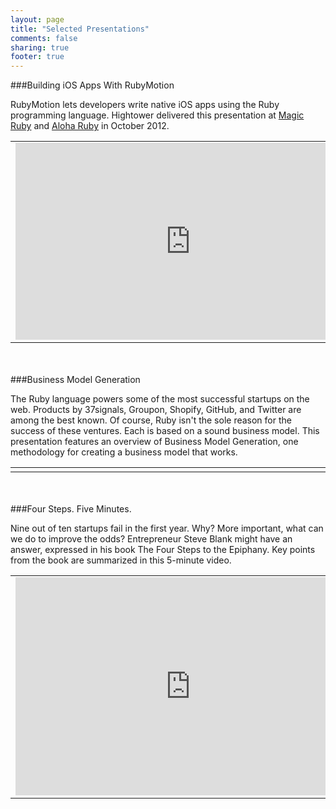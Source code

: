 ```yaml
---
layout: page
title: "Selected Presentations"
comments: false
sharing: true
footer: true
---
```

###Building iOS Apps With RubyMotion
<p>RubyMotion lets developers write native iOS apps using the Ruby programming language. Hightower delivered this presentation at <a href="http://magic-ruby.com/">Magic Ruby</a> and <a href="http://aloharubyconf.com/">Aloha Ruby</a> in October 2012. </p>

<table>
<tr><td width ="600">
<center>
<iframe name="rubymotionaloha" width="560" height="315" src="http://www.youtube.com/embed/3gCsen5Zs4s" frameborder="0" allowfullscreen></iframe>
</center>

<script async class="speakerdeck-embed" data-id="4fb97dd49d60b90022004d42" data-ratio="1.2945638432364097" src="//speakerdeck.com/assets/embed.js"></script>
</td></tr>
</table>
&nbsp;<br/>
&nbsp;<br/>
###Business Model Generation
<p>The Ruby language powers some of the most successful startups on the web. Products by 37signals, Groupon, Shopify, GitHub, and Twitter are among the best known. Of course, Ruby isn't the sole reason for the success of these ventures. Each is based on a sound business model. This presentation features an overview of Business Model Generation, one methodology for creating a business model that works.</p>
<table>
<tr><td width ="600">
<script async class="speakerdeck-embed" data-id="4f1dc379c1a076001f00d3d2" data-ratio="1.2945638432364097" src="//speakerdeck.com/assets/embed.js"></script>
</td></tr>
</table>
&nbsp;<br/>
&nbsp;<br/>
###Four Steps. Five Minutes.
<p>Nine out of ten startups fail in the first year. Why? More important, what can we do to improve the odds? Entrepreneur Steve Blank might have an answer, expressed in his book The Four Steps to the Epiphany. Key points from the book are summarized in this 5-minute video.</p>
<table>
<tr><td width ="600">
<center><iframe name="foursteps" width="560" height="349" src="http://www.youtube.com/embed/uIYUTKP1pl8?rel=0" frameborder="0" allowfullscreen></iframe></center>

<script async class="speakerdeck-embed" data-id="4e80fa9916acd80063001018" data-ratio="1.2945638432364097" src="//speakerdeck.com/assets/embed.js"></script>
</td></tr>
</table>


